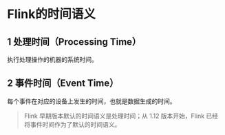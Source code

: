# Flink的时间语义

## 1 处理时间（Processing Time）

执行处理操作的机器的系统时间。

## 2 事件时间（Event Time）

每个事件在对应的设备上发生的时间，也就是数据生成的时间。

> Flink 早期版本默认的时间语义是处理时间；从 1.12 版本开始，Flink 已经将事件时间作为了默认的时间语义。